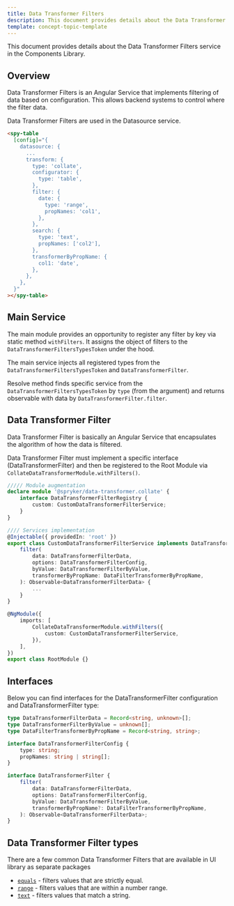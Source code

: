 ```yaml
---
title: Data Transformer Filters
description: This document provides details about the Data Transformer Filters service in the Components Library.
template: concept-topic-template
---
```


This document provides details about the Data Transformer Filters service in the Components Library.

## Overview

Data Transformer Filters is an Angular Service that implements filtering of data based on configuration.
This allows backend systems to control where the filter data.

Data Transformer Filters are used in the Datasource service.

```html
<spy-table
  [config]="{
    datasource: {
      ...                                                   
      transform: {
        type: 'collate',
        configurator: {
          type: 'table',
        },
        filter: {
          date: {
            type: 'range',
            propNames: 'col1',
          },
        },
        search: {
          type: 'text',
          propNames: ['col2'],
        },
        transformerByPropName: {
          col1: 'date',
        },  
      },
    },
  }"
></spy-table>
```

## Main Service

The main module provides an opportunity to register any filter by key via static method `withFilters`. It assigns the object of filters to the `DataTransformerFiltersTypesToken` under the hood.

The main service injects all registered types from the `DataTransformerFiltersTypesToken` and `DataTransformerFilter`.

Resolve method finds specific service from the `DataTransformerFiltersTypesToken` by `type` (from the argument) and returns observable with data by `DataTransformerFilter.filter`.

## Data Transformer Filter

Data Transformer Filter is basically an Angular Service that encapsulates the algorithm of how the data is filtered.

Data Transformer Filter must implement a specific interface (DataTransformerFilter) and then be registered to the Root Module via `CollateDataTransformerModule.withFilters()`.

```ts
///// Module augmentation
declare module '@spryker/data-transformer.collate' {
    interface DataTransformerFilterRegistry {
        custom: CustomDataTransformerFilterService;
    }
}

//// Services implementation
@Injectable({ providedIn: 'root' })
export class CustomDataTransformerFilterService implements DataTransformerFilter {
    filter(
        data: DataTransformerFilterData,
        options: DataTransformerFilterConfig,
        byValue: DataTransformerFilterByValue,
        transformerByPropName: DataFilterTransformerByPropName,
    ): Observable<DataTransformerFilterData> { 
        ... 
    }
}

@NgModule({
    imports: [
        CollateDataTransformerModule.withFilters({
            custom: CustomDataTransformerFilterService,
        }),
    ],
})
export class RootModule {}
```

## Interfaces

Below you can find interfaces for the DataTransformerFilter configuration and DataTransformerFilter type:

```ts
type DataTransformerFilterData = Record<string, unknown>[];
type DataTransformerFilterByValue = unknown[];
type DataFilterTransformerByPropName = Record<string, string>;

interface DataTransformerFilterConfig {
    type: string;
    propNames: string | string[];
}

interface DataTransformerFilter {
    filter(
        data: DataTransformerFilterData,
        options: DataTransformerFilterConfig,
        byValue: DataTransformerFilterByValue,
        transformerByPropName?: DataFilterTransformerByPropName,
    ): Observable<DataTransformerFilterData>;
}
```

## Data Transformer Filter types

There are a few common Data Transformer Filters that are available in UI library as separate packages

  - [`equals`](/docs/marketplace/dev/front-end/ui-components-library/data-transformers/collate/filters/equals.html) - filters values that are strictly equal.
  - [`range`](/docs/marketplace/dev/front-end/ui-components-library/data-transformers/collate/filters/range.html) - filters values that are within a number range.
  - [`text`](/docs/marketplace/dev/front-end/ui-components-library/data-transformers/collate/filters/text.html) - filters values that match a string.
